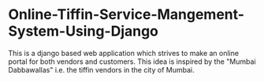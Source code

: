 # Online-Tiffin-Service-Mangement-System-Using-Django
This is a django based web application which strives to make an online portal for both vendors and customers. This idea is inspired by the "Mumbai Dabbawallas" i.e. the tiffin vendors in the city of Mumbai.
